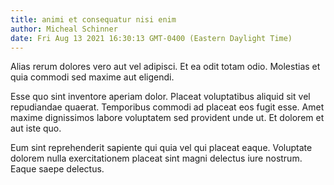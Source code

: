 ```yaml
---
title: animi et consequatur nisi enim
author: Micheal Schinner
date: Fri Aug 13 2021 16:30:13 GMT-0400 (Eastern Daylight Time)
---
```

Alias rerum dolores vero aut vel adipisci. Et ea odit totam odio. Molestias et quia commodi sed maxime aut eligendi.

 Esse quo sint inventore aperiam dolor. Placeat voluptatibus aliquid sit vel repudiandae quaerat. Temporibus commodi ad placeat eos fugit esse. Amet maxime dignissimos labore voluptatem sed provident unde ut. Et dolorem et aut iste quo.

 Eum sint reprehenderit sapiente qui quia vel qui placeat eaque. Voluptate dolorem nulla exercitationem placeat sint magni delectus iure nostrum. Eaque saepe delectus.